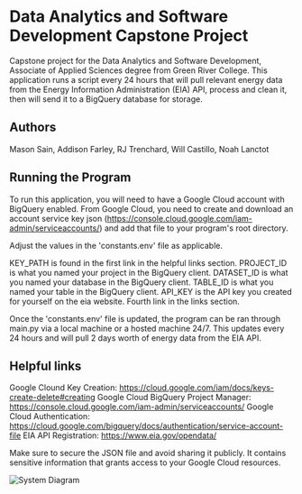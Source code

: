 # Data Analytics and Software Development Capstone Project

Capstone project for the Data Analytics and Software Development, Associate of Applied Sciences degree from Green River College. This application runs a script every 24 hours that will pull relevant energy data from the Energy Information Administration (EIA) API, process and clean it, then will send it to a BigQuery database for storage.

## Authors 
Mason Sain, Addison Farley, RJ Trenchard, Will Castillo, Noah Lanctot

## Running the Program

To run this application, you will need to have a Google Cloud account with BigQuery enabled. From Google Cloud, you need to create and download an account service key json (https://console.cloud.google.com/iam-admin/serviceaccounts/) and add that file to your program's root directory.

Adjust the values in the 'constants.env' file as applicable.

KEY_PATH is found in the first link in the helpful links section. 
PROJECT_ID is what you named your project in the BigQuery client.
DATASET_ID is what you named your database in the BigQuery client.
TABLE_ID is what you named your table in the BigQuery client.
API_KEY is the API key you created for yourself on the eia website. Fourth link in the links section. 

Once the 'constants.env' file is updated, the program can be ran through main.py via a local machine or a hosted machine 24/7. This updates every 24 hours and will pull 2 days worth of energy data from the EIA API.

## Helpful links
Google Clound Key Creation: 
https://cloud.google.com/iam/docs/keys-create-delete#creating 
Google Cloud BigQuery Project Manager: https://console.cloud.google.com/iam-admin/serviceaccounts/
Google Cloud Authentication: https://cloud.google.com/bigquery/docs/authentication/service-account-file
EIA API Registration: https://www.eia.gov/opendata/

Make sure to secure the JSON file and avoid sharing it publicly. It contains sensitive information that grants access to your Google Cloud resources. 

![System Diagram](https://github.com/AddisonFarley/SDEV-280-Capstone/assets/93640684/be911ae9-fa23-4860-b27a-48c698645905)

